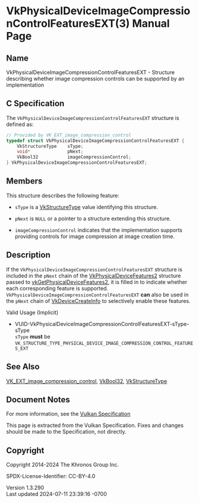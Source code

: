 # VkPhysicalDeviceImageCompressionControlFeaturesEXT(3) Manual Page

## Name

VkPhysicalDeviceImageCompressionControlFeaturesEXT - Structure
describing whether image compression controls can be supported by an
implementation



## <a href="#_c_specification" class="anchor"></a>C Specification

The `VkPhysicalDeviceImageCompressionControlFeaturesEXT` structure is
defined as:

``` c
// Provided by VK_EXT_image_compression_control
typedef struct VkPhysicalDeviceImageCompressionControlFeaturesEXT {
    VkStructureType    sType;
    void*              pNext;
    VkBool32           imageCompressionControl;
} VkPhysicalDeviceImageCompressionControlFeaturesEXT;
```

## <a href="#_members" class="anchor"></a>Members

This structure describes the following feature:

- `sType` is a [VkStructureType](https://registry.khronos.org/vulkan/specs/1.3-extensions/man/html/VkStructureType.html) value identifying
  this structure.

- `pNext` is `NULL` or a pointer to a structure extending this
  structure.

- <span id="features-imageCompressionControl"></span>
  `imageCompressionControl` indicates that the implementation supports
  providing controls for image compression at image creation time.

## <a href="#_description" class="anchor"></a>Description

If the `VkPhysicalDeviceImageCompressionControlFeaturesEXT` structure is
included in the `pNext` chain of the
[VkPhysicalDeviceFeatures2](https://registry.khronos.org/vulkan/specs/1.3-extensions/man/html/VkPhysicalDeviceFeatures2.html) structure
passed to
[vkGetPhysicalDeviceFeatures2](https://registry.khronos.org/vulkan/specs/1.3-extensions/man/html/vkGetPhysicalDeviceFeatures2.html), it is
filled in to indicate whether each corresponding feature is supported.
`VkPhysicalDeviceImageCompressionControlFeaturesEXT` **can** also be
used in the `pNext` chain of
[VkDeviceCreateInfo](https://registry.khronos.org/vulkan/specs/1.3-extensions/man/html/VkDeviceCreateInfo.html) to selectively enable
these features.

Valid Usage (Implicit)

- <a
  href="#VUID-VkPhysicalDeviceImageCompressionControlFeaturesEXT-sType-sType"
  id="VUID-VkPhysicalDeviceImageCompressionControlFeaturesEXT-sType-sType"></a>
  VUID-VkPhysicalDeviceImageCompressionControlFeaturesEXT-sType-sType  
  `sType` **must** be
  `VK_STRUCTURE_TYPE_PHYSICAL_DEVICE_IMAGE_COMPRESSION_CONTROL_FEATURES_EXT`

## <a href="#_see_also" class="anchor"></a>See Also

[VK_EXT_image_compression_control](https://registry.khronos.org/vulkan/specs/1.3-extensions/man/html/VK_EXT_image_compression_control.html),
[VkBool32](https://registry.khronos.org/vulkan/specs/1.3-extensions/man/html/VkBool32.html), [VkStructureType](https://registry.khronos.org/vulkan/specs/1.3-extensions/man/html/VkStructureType.html)

## <a href="#_document_notes" class="anchor"></a>Document Notes

For more information, see the <a
href="https://registry.khronos.org/vulkan/specs/1.3-extensions/html/vkspec.html#VkPhysicalDeviceImageCompressionControlFeaturesEXT"
target="_blank" rel="noopener">Vulkan Specification</a>

This page is extracted from the Vulkan Specification. Fixes and changes
should be made to the Specification, not directly.

## <a href="#_copyright" class="anchor"></a>Copyright

Copyright 2014-2024 The Khronos Group Inc.

SPDX-License-Identifier: CC-BY-4.0

Version 1.3.290  
Last updated 2024-07-11 23:39:16 -0700
